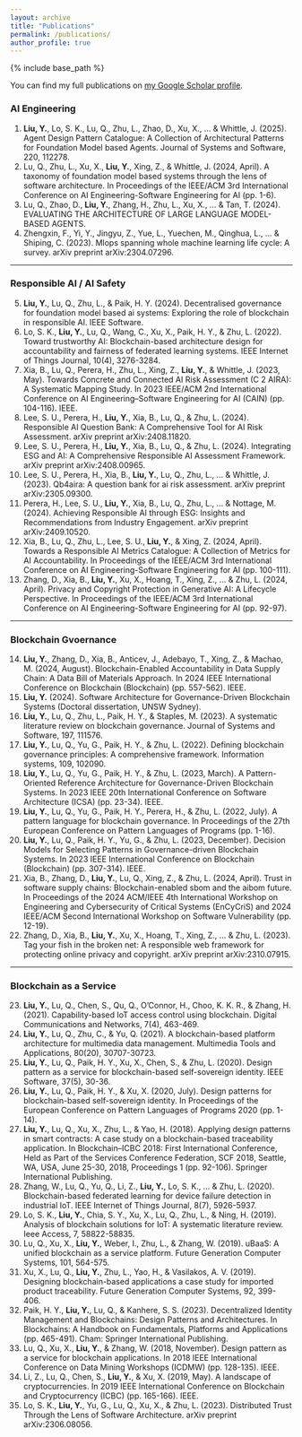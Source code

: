 ```yaml
---
layout: archive
title: "Publications"
permalink: /publications/
author_profile: true
---
```


{% include base_path %}

You can find my full publications on [my Google Scholar profile](https://scholar.google.com.au/citations?user=cG34KO4AAAAJ).

###  AI Engineering

1.	**Liu, Y.**, Lo, S. K., Lu, Q., Zhu, L., Zhao, D., Xu, X., ... & Whittle, J. (2025). Agent Design Pattern Catalogue: A Collection of Architectural Patterns for Foundation Model based Agents. Journal of Systems and Software, 220, 112278.
2.	Lu, Q., Zhu, L., Xu, X., **Liu, Y.**, Xing, Z., & Whittle, J. (2024, April). A taxonomy of foundation model based systems through the lens of software architecture. In Proceedings of the IEEE/ACM 3rd International Conference on AI Engineering-Software Engineering for AI (pp. 1-6).
3.	Lu, Q., Zhao, D., **Liu, Y.**, Zhang, H., Zhu, L., Xu, X., ... & Tan, T. (2024). EVALUATING THE ARCHITECTURE OF LARGE LANGUAGE MODEL-BASED AGENTS.
4.	Zhengxin, F., Yi, Y., Jingyu, Z., Yue, L., Yuechen, M., Qinghua, L., ... & Shiping, C. (2023). Mlops spanning whole machine learning life cycle: A survey. arXiv preprint arXiv:2304.07296.

***

### Responsible AI / AI Safety

5.  **Liu, Y.**, Lu, Q., Zhu, L., & Paik, H. Y. (2024). Decentralised governance for foundation model based ai systems: Exploring the role of blockchain in responsible AI. IEEE Software.
6.	Lo, S. K., **Liu, Y.**, Lu, Q., Wang, C., Xu, X., Paik, H. Y., & Zhu, L. (2022). Toward trustworthy AI: Blockchain-based architecture design for accountability and fairness of federated learning systems. IEEE Internet of Things Journal, 10(4), 3276-3284.
7.	Xia, B., Lu, Q., Perera, H., Zhu, L., Xing, Z., **Liu, Y.**, & Whittle, J. (2023, May). Towards Concrete and Connected AI Risk Assessment (C 2 AIRA): A Systematic Mapping Study. In 2023 IEEE/ACM 2nd International Conference on AI Engineering–Software Engineering for AI (CAIN) (pp. 104-116). IEEE.
8.	Lee, S. U., Perera, H., **Liu, Y.**, Xia, B., Lu, Q., & Zhu, L. (2024). Responsible AI Question Bank: A Comprehensive Tool for AI Risk Assessment. arXiv preprint arXiv:2408.11820.
9.	Lee, S. U., Perera, H., **Liu, Y.**, Xia, B., Lu, Q., & Zhu, L. (2024). Integrating ESG and AI: A Comprehensive Responsible AI Assessment Framework. arXiv preprint arXiv:2408.00965.
10.	Lee, S. U., Perera, H., Xia, B., **Liu, Y.**, Lu, Q., Zhu, L., ... & Whittle, J. (2023). Qb4aira: A question bank for ai risk assessment. arXiv preprint arXiv:2305.09300.
11.	Perera, H., Lee, S. U., **Liu, Y.**, Xia, B., Lu, Q., Zhu, L., ... & Nottage, M. (2024). Achieving Responsible AI through ESG: Insights and Recommendations from Industry Engagement. arXiv preprint arXiv:2409.10520.
12.	Xia, B., Lu, Q., Zhu, L., Lee, S. U., **Liu, Y.**, & Xing, Z. (2024, April). Towards a Responsible AI Metrics Catalogue: A Collection of Metrics for AI Accountability. In Proceedings of the IEEE/ACM 3rd International Conference on AI Engineering-Software Engineering for AI (pp. 100-111).
13.	Zhang, D., Xia, B., **Liu, Y.**, Xu, X., Hoang, T., Xing, Z., ... & Zhu, L. (2024, April). Privacy and Copyright Protection in Generative AI: A Lifecycle Perspective. In Proceedings of the IEEE/ACM 3rd International Conference on AI Engineering-Software Engineering for AI (pp. 92-97).

***

### Blockchain Gvoernance

14.	**Liu, Y.**, Zhang, D., Xia, B., Anticev, J., Adebayo, T., Xing, Z., & Machao, M. (2024, August). Blockchain-Enabled Accountability in Data Supply Chain: A Data Bill of Materials Approach. In 2024 IEEE International Conference on Blockchain (Blockchain) (pp. 557-562). IEEE.
15.	**Liu, Y.** (2024). Software Architecture for Governance-Driven Blockchain Systems (Doctoral dissertation, UNSW Sydney).
16.	**Liu, Y.**, Lu, Q., Zhu, L., Paik, H. Y., & Staples, M. (2023). A systematic literature review on blockchain governance. Journal of Systems and Software, 197, 111576.
17.	**Liu, Y.**, Lu, Q., Yu, G., Paik, H. Y., & Zhu, L. (2022). Defining blockchain governance principles: A comprehensive framework. Information systems, 109, 102090.
18.	**Liu, Y.**, Lu, Q., Yu, G., Paik, H. Y., & Zhu, L. (2023, March). A Pattern-Oriented Reference Architecture for Governance-Driven Blockchain Systems. In 2023 IEEE 20th International Conference on Software Architecture (ICSA) (pp. 23-34). IEEE.
19.	**Liu, Y.**, Lu, Q., Yu, G., Paik, H. Y., Perera, H., & Zhu, L. (2022, July). A pattern language for blockchain governance. In Proceedings of the 27th European Conference on Pattern Languages of Programs (pp. 1-16).
20.	**Liu, Y.**, Lu, Q., Paik, H. Y., Yu, G., & Zhu, L. (2023, December). Decision Models for Selecting Patterns in Governance-driven Blockchain Systems. In 2023 IEEE International Conference on Blockchain (Blockchain) (pp. 307-314). IEEE.
21.	Xia, B., Zhang, D., **Liu, Y.**, Lu, Q., Xing, Z., & Zhu, L. (2024, April). Trust in software supply chains: Blockchain-enabled sbom and the aibom future. In Proceedings of the 2024 ACM/IEEE 4th International Workshop on Engineering and Cybersecurity of Critical Systems (EnCyCriS) and 2024 IEEE/ACM Second International Workshop on Software Vulnerability (pp. 12-19).
22.	Zhang, D., Xia, B., **Liu, Y.**, Xu, X., Hoang, T., Xing, Z., ... & Zhu, L. (2023). Tag your fish in the broken net: A responsible web framework for protecting online privacy and copyright. arXiv preprint arXiv:2310.07915.

***

### Blockchain as a Service

23. **Liu, Y.**, Lu, Q., Chen, S., Qu, Q., O’Connor, H., Choo, K. K. R., & Zhang, H. (2021). Capability-based IoT access control using blockchain. Digital Communications and Networks, 7(4), 463-469.
24. **Liu, Y.**, Lu, Q., Zhu, C., & Yu, Q. (2021). A blockchain-based platform architecture for multimedia data management. Multimedia Tools and Applications, 80(20), 30707-30723.
25. **Liu, Y.**, Lu, Q., Paik, H. Y., Xu, X., Chen, S., & Zhu, L. (2020). Design pattern as a service for blockchain-based self-sovereign identity. IEEE Software, 37(5), 30-36.
26. **Liu, Y.**, Lu, Q., Paik, H. Y., & Xu, X. (2020, July). Design patterns for blockchain-based self-sovereign identity. In Proceedings of the European Conference on Pattern Languages of Programs 2020 (pp. 1-14).
27. **Liu, Y.**, Lu, Q., Xu, X., Zhu, L., & Yao, H. (2018). Applying design patterns in smart contracts: A case study on a blockchain-based traceability application. In Blockchain–ICBC 2018: First International Conference, Held as Part of the Services Conference Federation, SCF 2018, Seattle, WA, USA, June 25-30, 2018, Proceedings 1 (pp. 92-106). Springer International Publishing.
28. Zhang, W., Lu, Q., Yu, Q., Li, Z., **Liu, Y.**, Lo, S. K., ... & Zhu, L. (2020). Blockchain-based federated learning for device failure detection in industrial IoT. IEEE Internet of Things Journal, 8(7), 5926-5937.
29. Lo, S. K., **Liu, Y.**, Chia, S. Y., Xu, X., Lu, Q., Zhu, L., & Ning, H. (2019). Analysis of blockchain solutions for IoT: A systematic literature review. Ieee Access, 7, 58822-58835.
30. Lu, Q., Xu, X., **Liu, Y.**, Weber, I., Zhu, L., & Zhang, W. (2019). uBaaS: A unified blockchain as a service platform. Future Generation Computer Systems, 101, 564-575.
31. Xu, X., Lu, Q., **Liu, Y.**, Zhu, L., Yao, H., & Vasilakos, A. V. (2019). Designing blockchain-based applications a case study for imported product traceability. Future Generation Computer Systems, 92, 399-406.
32. Paik, H. Y., **Liu, Y.**, Lu, Q., & Kanhere, S. S. (2023). Decentralized Identity Management and Blockchains: Design Patterns and Architectures. In Blockchains: A Handbook on Fundamentals, Platforms and Applications (pp. 465-491). Cham: Springer International Publishing.
33. Lu, Q., Xu, X., **Liu, Y.**, & Zhang, W. (2018, November). Design pattern as a service for blockchain applications. In 2018 IEEE International Conference on Data Mining Workshops (ICDMW) (pp. 128-135). IEEE.
34. Li, Z., Lu, Q., Chen, S., **Liu, Y.**, & Xu, X. (2019, May). A landscape of cryptocurrencies. In 2019 IEEE International Conference on Blockchain and Cryptocurrency (ICBC) (pp. 165-166). IEEE.
35. Lo, S. K., **Liu, Y.**, Yu, G., Lu, Q., Xu, X., & Zhu, L. (2023). Distributed Trust Through the Lens of Software Architecture. arXiv preprint arXiv:2306.08056.


